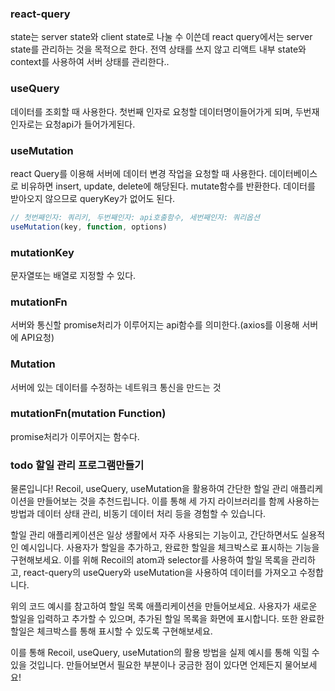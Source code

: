 ### react-query
state는 server state와 client state로 나눌 수 이쓴데 
react query에서는 server state를 관리하는 것을 목적으로 한다.
전역 상태를 쓰지 않고 리액트 내부 state와 context를 사용하여 서버 상태를 관리한다..

### useQuery
데이터를 조회할 때 사용한다.
첫번째 인자로 요청할 데이터명이들어가게 되며, 두번재 인자로는 요청api가 들어가게된다.

### useMutation
react Query를 이용해 서버에 데이터 변경 작업을 요청할 때 사용한다.
데이터베이스로 비유하면 insert, update, delete에 해당된다.
mutate함수를 반환한다.
데이터를 받아오지 않으므로 queryKey가 없어도 된다.
```jsx
// 첫번째인자: 쿼리키, 두번째인자: api호출함수, 세번째인자: 쿼리옵션
useMutation(key, function, options)
```

### mutationKey
문자열또는 배열로 지정할 수 있다.

### mutationFn
서버와 통신할 promise처리가 이루어지는 api함수를 의미한다.(axios를 이용해 서버에 API요청)


### Mutation
서버에 있는 데이터를 수정하는 네트워크 통신을 만드는 것

### mutationFn(mutation Function)
promise처리가 이루어지는 함수다.


### todo 할일 관리 프로그램만들기
물론입니다! Recoil, useQuery, useMutation을 활용하여 간단한 할일 관리 애플리케이션을 만들어보는 것을 추천드립니다. 이를 통해 세 가지 라이브러리를 함께 사용하는 방법과 데이터 상태 관리, 비동기 데이터 처리 등을 경험할 수 있습니다.

할일 관리 애플리케이션은 일상 생활에서 자주 사용되는 기능이고, 간단하면서도 실용적인 예시입니다. 사용자가 할일을 추가하고, 완료한 할일을 체크박스로 표시하는 기능을 구현해보세요. 이를 위해 Recoil의 atom과 selector를 사용하여 할일 목록을 관리하고, react-query의 useQuery와 useMutation을 사용하여 데이터를 가져오고 수정합니다.

위의 코드 예시를 참고하여 할일 목록 애플리케이션을 만들어보세요. 사용자가 새로운 할일을 입력하고 추가할 수 있으며, 추가된 할일 목록을 화면에 표시합니다. 또한 완료한 할일은 체크박스를 통해 표시할 수 있도록 구현해보세요.

이를 통해 Recoil, useQuery, useMutation의 활용 방법을 실제 예시를 통해 익힐 수 있을 것입니다. 만들어보면서 필요한 부분이나 궁금한 점이 있다면 언제든지 물어보세요!
```jsx

```
